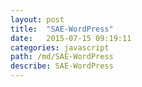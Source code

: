 ```yaml
---
layout: post
title:  "SAE-WordPress"
date:   2015-07-15 09:19:11
categories: javascript
path: /md/SAE-WordPress
describe: SAE-WordPress
---
```


